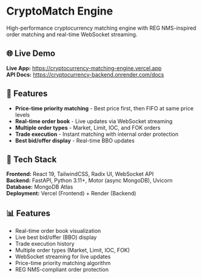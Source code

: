 # CryptoMatch Engine

High-performance cryptocurrency matching engine with REG NMS-inspired order matching and real-time WebSocket streaming.

## 🌐 Live Demo

**Live App:** https://cryptocurrency-matching-engine.vercel.app  
**API Docs:** https://cryptocurrency-backend.onrender.com/docs

## 🎯 Features

- **Price-time priority matching** - Best price first, then FIFO at same price levels
- **Real-time order book** - Live updates via WebSocket streaming
- **Multiple order types** - Market, Limit, IOC, and FOK orders
- **Trade execution** - Instant matching with internal order protection
- **Best bid/offer display** - Real-time BBO updates

## 🚀 Tech Stack

**Frontend:** React 19, TailwindCSS, Radix UI, WebSocket API  
**Backend:** FastAPI, Python 3.11+, Motor (async MongoDB), Uvicorn  
**Database:** MongoDB Atlas  
**Deployment:** Vercel (Frontend) + Render (Backend)


## 📊 Features

- Real-time order book visualization
- Live best bid/offer (BBO) display
- Trade execution history
- Multiple order types (Market, Limit, IOC, FOK)
- WebSocket streaming for live updates
- Price-time priority matching algorithm
- REG NMS-compliant order protection
